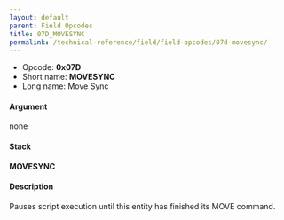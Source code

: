 ```yaml
---
layout: default
parent: Field Opcodes
title: 07D_MOVESYNC
permalink: /technical-reference/field/field-opcodes/07d-movesync/
---
```


-   Opcode: **0x07D**
-   Short name: **MOVESYNC**
-   Long name: Move Sync

#### Argument

none

#### Stack

  
**MOVESYNC**

#### Description

Pauses script execution until this entity has finished its MOVE command.
